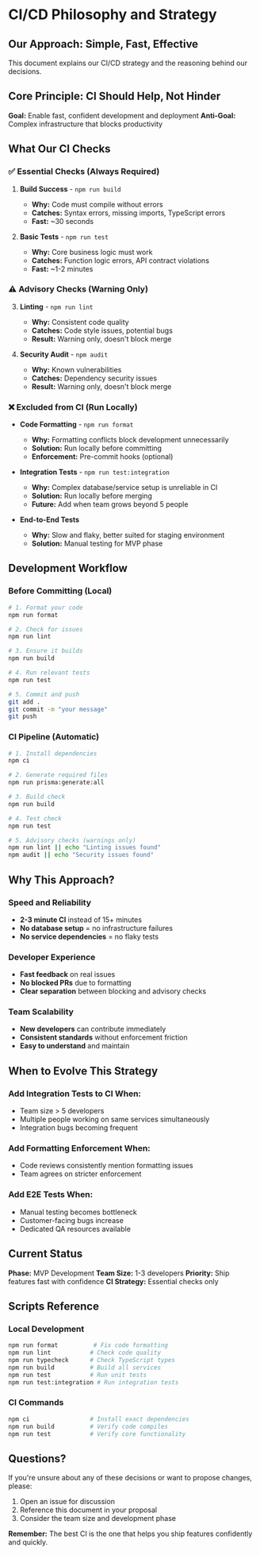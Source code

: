 # CI/CD Philosophy and Strategy

## **Our Approach: Simple, Fast, Effective**

This document explains our CI/CD strategy and the reasoning behind our decisions.

## **Core Principle: CI Should Help, Not Hinder**

**Goal:** Enable fast, confident development and deployment
**Anti-Goal:** Complex infrastructure that blocks productivity

## **What Our CI Checks**

### **✅ Essential Checks (Always Required)**
1. **Build Success** - `npm run build`
   - **Why:** Code must compile without errors
   - **Catches:** Syntax errors, missing imports, TypeScript errors
   - **Fast:** ~30 seconds

2. **Basic Tests** - `npm run test`
   - **Why:** Core business logic must work
   - **Catches:** Function logic errors, API contract violations
   - **Fast:** ~1-2 minutes

### **⚠️ Advisory Checks (Warning Only)**
3. **Linting** - `npm run lint`
   - **Why:** Consistent code quality
   - **Catches:** Code style issues, potential bugs
   - **Result:** Warning only, doesn't block merge

4. **Security Audit** - `npm audit`
   - **Why:** Known vulnerabilities
   - **Catches:** Dependency security issues
   - **Result:** Warning only, doesn't block merge

### **❌ Excluded from CI (Run Locally)**
- **Code Formatting** - `npm run format`
  - **Why:** Formatting conflicts block development unnecessarily
  - **Solution:** Run locally before committing
  - **Enforcement:** Pre-commit hooks (optional)

- **Integration Tests** - `npm run test:integration`
  - **Why:** Complex database/service setup is unreliable in CI
  - **Solution:** Run locally before merging
  - **Future:** Add when team grows beyond 5 people

- **End-to-End Tests**
  - **Why:** Slow and flaky, better suited for staging environment
  - **Solution:** Manual testing for MVP phase

## **Development Workflow**

### **Before Committing (Local)**
```bash
# 1. Format your code
npm run format

# 2. Check for issues
npm run lint

# 3. Ensure it builds
npm run build

# 4. Run relevant tests
npm run test

# 5. Commit and push
git add .
git commit -m "your message"
git push
```

### **CI Pipeline (Automatic)**
```bash
# 1. Install dependencies
npm ci

# 2. Generate required files
npm run prisma:generate:all

# 3. Build check
npm run build

# 4. Test check
npm run test

# 5. Advisory checks (warnings only)
npm run lint || echo "Linting issues found"
npm audit || echo "Security issues found"
```

## **Why This Approach?**

### **Speed and Reliability**
- **2-3 minute CI** instead of 15+ minutes
- **No database setup** = no infrastructure failures
- **No service dependencies** = no flaky tests

### **Developer Experience**
- **Fast feedback** on real issues
- **No blocked PRs** due to formatting
- **Clear separation** between blocking and advisory checks

### **Team Scalability**
- **New developers** can contribute immediately
- **Consistent standards** without enforcement friction
- **Easy to understand** and maintain

## **When to Evolve This Strategy**

### **Add Integration Tests to CI When:**
- Team size > 5 developers
- Multiple people working on same services simultaneously
- Integration bugs becoming frequent

### **Add Formatting Enforcement When:**
- Code reviews consistently mention formatting issues
- Team agrees on stricter enforcement

### **Add E2E Tests When:**
- Manual testing becomes bottleneck
- Customer-facing bugs increase
- Dedicated QA resources available

## **Current Status**

**Phase:** MVP Development
**Team Size:** 1-3 developers
**Priority:** Ship features fast with confidence
**CI Strategy:** Essential checks only

## **Scripts Reference**

### **Local Development**
```bash
npm run format          # Fix code formatting
npm run lint           # Check code quality
npm run typecheck      # Check TypeScript types
npm run build          # Build all services
npm run test           # Run unit tests
npm run test:integration # Run integration tests
```

### **CI Commands**
```bash
npm ci                 # Install exact dependencies
npm run build          # Verify code compiles
npm run test           # Verify core functionality
```

## **Questions?**

If you're unsure about any of these decisions or want to propose changes, please:
1. Open an issue for discussion
2. Reference this document in your proposal
3. Consider the team size and development phase

**Remember:** The best CI is the one that helps you ship features confidently and quickly.
